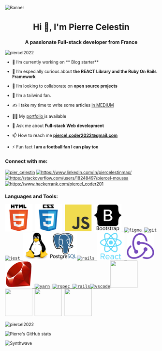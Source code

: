 

![Banner](https://github.com/Piercel2022/Piercel2022/assets/98626003/fa2aa1cf-8b4a-4952-9ac0-831931411e86)




<h1 align="center">Hi 👋, I'm Pierre Celestin</h1>
<h3 align="center">A passionate Full-stack developer from France</h3>


<p align="left"> <img src="https://komarev.com/ghpvc/?username=piercel2022&label=Profile%20views&color=0e75b6&style=flat" alt="piercel2022" /> </p>

- 🔭 I’m currently working on ** Blog starter**

- 🌱 I’m especially curious about **the REACT Library and the Ruby On Rails Framework**

- 👯 I’m looking to collaborate on **open source projects**

- 🤝 I’m a tailwind fan.
-  ✍️   I take my time to write some articles [in MEDIUM](https://medium.com/@piercel.coder2022)

- 👨‍💻 My [portfolio ](https://pierrecelestin.netlify.app/) is available 

- 💬 Ask me about **Full-stack Web development**

- 📫 How to reach me **piercel.coder2022@gmail.com**

- ⚡ Fun fact **I am a football fan I can play too**

<h3 align="left">Connect with me:</h3>
<p align="left">
<a href="https://twitter.com/pier_celestin" target="blank"><img align="center" src="https://raw.githubusercontent.com/rahuldkjain/github-profile-readme-generator/master/src/images/icons/Social/twitter.svg" alt="pier_celestin" height="30" width="40" /></a>
<a href="https://www.linkedin.com/in/piercelestinmax/" target="blank"><img align="center" src="https://raw.githubusercontent.com/rahuldkjain/github-profile-readme-generator/master/src/images/icons/Social/linked-in-alt.svg" alt="https://www.linkedin.com/in/piercelestinmax/" height="20" width="30" /></a>
<a href="https://stackoverflow.com/users/18248497/piercel-moussa" target="blank"><img align="center" src="https://raw.githubusercontent.com/rahuldkjain/github-profile-readme-generator/master/src/images/icons/Social/stack-overflow.svg" alt="https://stackoverflow.com/users/18248497/piercel-moussa" height="30" width="40" /></a>
<a href="https://www.hackerrank.com/piercel_coder201" target="blank"><img align="center" src="https://raw.githubusercontent.com/rahuldkjain/github-profile-readme-generator/master/src/images/icons/Social/hackerrank.svg" alt="https://www.hackerrank.com/piercel_coder201" height="30" width="40" /></a>
</p>

<h3 align="left">Languages and Tools:</h3>
<kbd>
  <a href="https://learn.shayhowe.com/advanced-html-css/" target="_blank" rel="noreferrer"> <img src="https://raw.githubusercontent.com/devicons/devicon/master/icons/html5/html5-original-wordmark.svg" alt="htlm5" width="90" height="90"/></a><a href="https://www.w3schools.com/css/" target="_blank" rel="noreferrer"> <img  src="https://raw.githubusercontent.com/devicons/devicon/master/icons/css3/css3-original-wordmark.svg" alt="css3" width="90" height="90"/></a><a href="https://developer.mozilla.org/en-US/docs/Web/JavaScript" target="_blank" rel="noreferrer"> <img src="https://raw.githubusercontent.com/devicons/devicon/master/icons/javascript/javascript-original.svg" alt="javascript" width="90" height="90"/></a>
  <a href="https://getbootstrap.com" target="_blank" rel="noreferrer"> <img  src="https://raw.githubusercontent.com/devicons/devicon/master/icons/bootstrap/bootstrap-plain-wordmark.svg" alt="bootstrap" width="90" height="90"/></a><a href="https://www.figma.com/" target="_blank" rel="noreferrer"> <img src="https://www.vectorlogo.zone/logos/figma/figma-icon.svg" alt="figma" width="90" height="90"/></a><a href="https://git-scm.com/" target="_blank" rel="noreferrer"> <img src="https://www.vectorlogo.zone/logos/git-scm/git-scm-icon.svg" alt="git" width="90" height="90"/></a><a href="https://jestjs.io" target="_blank" rel="noreferrer"> <img src="https://www.vectorlogo.zone/logos/jestjsio/jestjsio-icon.svg" alt="jest" width="90" height="90"/></a><a href="https://www.linux.org/" target="_blank" rel="noreferrer"> <img src="https://raw.githubusercontent.com/devicons/devicon/master/icons/linux/linux-original.svg" alt="linux" width="90" height="90"/></a><a href="https://www.postgresql.org/" target="_blank" rel="noreferrer"><img src="https://raw.githubusercontent.com/devicons/devicon/master/icons/postgresql/postgresql-original-wordmark.svg" alt="postgresql" width="90" height="90"/><a href="https://rubyonrails.org/" target="_blank" rel="noreferrer"><img  src="https://cdn.jsdelivr.net/gh/devicons/devicon/icons/rails/rails-plain-wordmark.svg"  alt="rails" width="90" height="90"/></a><a href="https://reactjs.org/" target="_blank" rel="noreferrer"> <img src="https://raw.githubusercontent.com/devicons/devicon/master/icons/react/react-original-wordmark.svg" alt="react" width="90" height="90"/></a><a href="https://redux.js.org" target="_blank" rel="noreferrer"> <img  src="https://raw.githubusercontent.com/devicons/devicon/master/icons/redux/redux-original.svg" alt="redux" width="90" height="90"/> </a> <a href="https://www.ruby-lang.org/en/" target="_blank" rel="noreferrer"> <img  src="https://raw.githubusercontent.com/devicons/devicon/master/icons/ruby/ruby-original.svg" alt="ruby" width="90" height="90"/> </a> <a href="https://yarnpkg.com/" target="_blank" rel="noreferrer">
  <img  src="https://cdn.jsdelivr.net/gh/devicons/devicon/icons/yarn/yarn-original-wordmark.svg" alt="yarn" width="90" height="90" /></a>
  <a href="https://rspec.info" target="_blank" rel="noreferrer"> <img  src="https://cdn.jsdelivr.net/gh/devicons/devicon/icons/rspec/rspec-original-wordmark.svg" alt="rspec" width="90" height="90"/> </a><a href="https://tailwindcss.org/" target="_blank" rel="noreferrer"> <img   src="https://cdn.jsdelivr.net/gh/devicons/devicon/icons/tailwindcss/tailwindcss-plain.svg" alt="rails" width="90" height="90" /></a><a href="https://code.visualstudio.com/docs/editor/vscode-web" target="_blank" rel="noreferrer"><img   src="https://cdn.jsdelivr.net/gh/devicons/devicon/icons/vscode/vscode-original.svg" alt="vscode" width="90" height="90" /></a><a href="https://nextjs.org/" target="_blank" rel="noreferrer"><img  src="https://cdn.jsdelivr.net/gh/devicons/devicon/icons/nextjs/nextjs-original.svg" width="90" height="90" /></a>
  <a href="https://eslint.org/" target="_blank" rel="noreferrer"><img  src="https://cdn.svgporn.com/logos/eslint.svg" width="90" height="90" /></a>
  <a href="https://webpack.js.org/" target="_blank" rel="noreferrer"><img  src="https://cdn.svgporn.com/logos/webpack.svg" width="90" height="90" /></a>
  <a href="https://www.netlify.com/" target="_blank" rel="noreferrer"><img  src="https://cdn.svgporn.com/logos/netlify.svg" width="90" height="90" /></a>
 </kbd>
  <p><img align="center" src="https://github-readme-stats.vercel.app/api/top-langs?username=piercel2022&show_icons=true&locale=en&layout=default" alt="piercel2022" /></p>

![Pierre's GitHub stats](https://github-readme-stats.vercel.app/api?username=piercel2022&show_icons=true&theme=tokyonight)
 
<p align="left"><img src="https://thumbs.gfycat.com/GoodnaturedFondGaur-size_restricted.gif" alt="Synthwave" height="300" width="500"></p>

